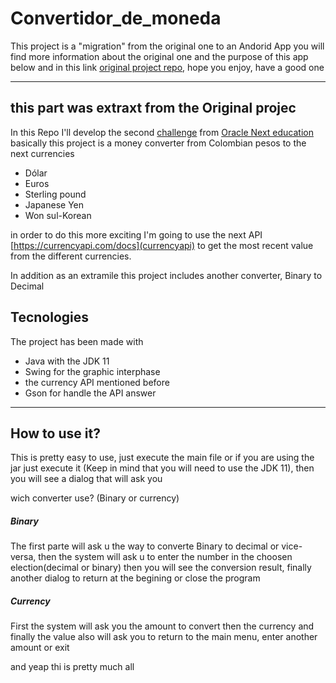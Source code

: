 # Convertidor_de_moneda

This project is a "migration" from the original one to an Andorid App you will  find more information about the original one and the purpose of this app
below and in this link [original project repo](https://github.com/IsmaelMatiz/Convertidor_de_moneda), hope you enjoy, have a good one

----

## this part was extraxt from the Original projec
In this Repo I'll develop the second [challenge](https://www.aluracursos.com/challenges/oracle-one-back-end/conversordemoneda/sprint01) from [Oracle Next education](https://www.oracle.com/lad/education/oracle-next-education/)
basically this project is a money converter from Colombian pesos to the next currencies
  - Dólar
  - Euros
  - Sterling pound
  - Japanese Yen
  -  Won sul-Korean

in order to do this more exciting I'm going to use the next API [https://currencyapi.com/docs](currencyapi)
to get the most recent value from the different currencies.

In addition as an extramile this project includes another converter, Binary to Decimal 

## Tecnologies

The project has been made with

- Java with the JDK 11 
- Swing for the graphic interphase
- the currency API mentioned before
- Gson for handle the API answer

---

## How to use it?

This is pretty easy to use, just execute the main file or if you are using the jar just execute it (Keep in mind that you will need to use the JDK 11), then you will see a dialog that will ask you 

wich converter use? (Binary or currency)

##### Binary
The first parte will ask u the way to converte Binary to decimal or vice-versa, then the system will ask u to enter the number in the choosen election(decimal or binary) then you will see the conversion result, finally another dialog to return at the begining or close the program

##### Currency
First the system will ask you the amount to convert then the currency and finally the value also will ask you to return to the main menu, enter another amount or exit

and yeap thi is pretty much all
